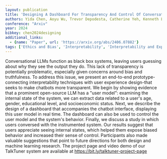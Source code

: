 ```yaml
---
layout: publication
title: 'Designing A Dashboard For Transparency And Control Of Conversational AI'
authors: Yida Chen, Aoyu Wu, Trevor Depodesta, Catherine Yeh, Kenneth Li, Nicholas Castillo Marin, Oam Patel, Jan Riecke, Shivam Raval, Olivia Seow, Martin Wattenberg, Fernanda Viégas
conference: "Arxiv"
year: 2024
bibkey: chen2024designing
additional_links:
  - {name: "Paper", url: 'https://arxiv.org/abs/2406.07882'}
tags: ['Ethics and Bias', 'Interpretability', 'Interpretability and Explainability']
---
```

Conversational LLMs function as black box systems, leaving users guessing
about why they see the output they do. This lack of transparency is potentially
problematic, especially given concerns around bias and truthfulness. To address
this issue, we present an end-to-end prototype-connecting interpretability
techniques with user experience design-that seeks to make chatbots more
transparent. We begin by showing evidence that a prominent open-source LLM has
a "user model": examining the internal state of the system, we can extract data
related to a user's age, gender, educational level, and socioeconomic status.
Next, we describe the design of a dashboard that accompanies the chatbot
interface, displaying this user model in real time. The dashboard can also be
used to control the user model and the system's behavior. Finally, we discuss a
study in which users conversed with the instrumented system. Our results
suggest that users appreciate seeing internal states, which helped them expose
biased behavior and increased their sense of control. Participants also made
valuable suggestions that point to future directions for both design and
machine learning research. The project page and video demo of our TalkTuner
system are available at https://bit.ly/talktuner-project-page
